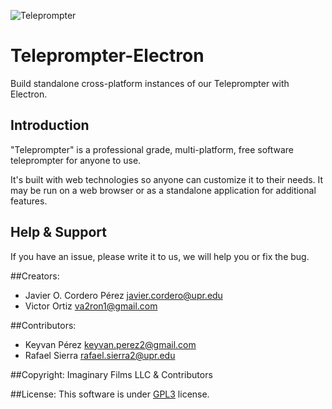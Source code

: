 ![Teleprompter](https://github.com/imaginaryfilms/Teleprompter-Electron/raw/master/build/install-spinner.png)

# Teleprompter-Electron
Build standalone cross-platform instances of our Teleprompter with Electron.

Introduction
-------------
"Teleprompter" is a professional grade, multi-platform, free software teleprompter for anyone to use.

It's built with web technologies so anyone can customize it to their needs. It may be run on a web browser or as a standalone application for additional features.

Help & Support
-------------
If you have an issue, please write it to us, we will help you or fix the bug.

##Creators:
*  Javier O. Cordero Pérez <javier.cordero@upr.edu>
*  Victor Ortiz <va2ron1@gmail.com>

##Contributors:
*  Keyvan Pérez <keyvan.perez2@gmail.com>
*  Rafael Sierra <rafael.sierra2@upr.edu> 

##Copyright: 
Imaginary Films LLC & Contributors

##License: 
This software is under [GPL3](https://github.com/javiercordero/Teleprompter/blob/master/LICENSE) license.
